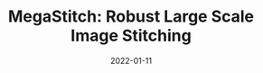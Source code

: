 ---
title: "MegaStitch: Robust Large Scale Image Stitching"
collection: publications
date: 2022-01-11
# permalink: /publication/2021-MegaStitch
venue: 'IEEE Transactions on Geoscience and Remote Sensing <b>[Impact Factor 8.1]</b>'
# paperurl: 'https://emmanuelgonz.github.io/files/MegaStitch_Robust_Large_Scale_Image_Stitching.pdf'
link: 'https://doi.org/10.1109/TGRS.2022.3141907'
citation: 'Zarei, A., <b>Gonzalez, E.M.</b>, Merchant, N., Pauli, D., Lyons, E., and Barnard, K. (2022). MegaStitch: Robust Large-Scale Image Stitching. <i>IEEE Transactions on Geoscience and Remote Sensing</i> 60. doi: 10.1109/TGRS.2022.3141907.'
---